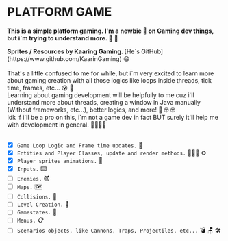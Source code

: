 # PLATFORM GAME
<row>

<p><b>This is a simple platform gaming. I'm a newbie &#x1F476 on Gaming dev things, but i`m trying to understand more. </b> &#x1F680 &#x1F680 </p>
<b>Sprites / Resources by Kaaring Gaming. </b> [He`s GitHub](https://www.github.com/KaarinGaming) 😄
<br><br>
That's a little confused to me for while, but i`m very excited to learn more about gaming creation with all those logics like loops inside threads, tick time, frames, etc... 😵 🤯 <br>
Learning about gaming development will be helpfully to me cuz i`ll understand more about threads, creating a window in Java manually (Without frameworks, etc...), better logics, and more! 🧠 🤓 🤓 <br>
Idk if i`ll be a pro on this, i`m not a game dev in fact BUT surely it'll help me with development in general. 🤔🤔🤔🤔 <br>
<row>
<br>

- [x] `Game Loop Logic and Frame time updates.` 🧠
- [x] `Entities and Player Classes, update and render methods.` 🧑‍🤝‍🧑 ⚙️
- [x] `Player sprites animations.` 🧑
- [x] `Inputs.` ⌨️
- [ ] `Enemies.` 😈
- [ ] `Maps.` 🗺️
- [ ] `Collisions.` 🧱
- [ ] `Level Creation.` 👷
- [ ] `Gamestates.` 💾
- [ ] `Menus.` 📋
- [ ] `Scenarios objects, like Cannons, Traps, Projectiles, etc...` 💣 🪑 🛠️
